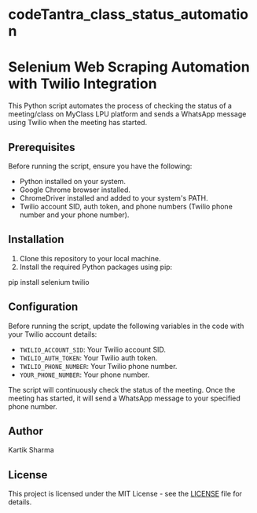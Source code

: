 # codeTantra_class_status_automation
# Selenium Web Scraping Automation with Twilio Integration

This Python script automates the process of checking the status of a meeting/class on MyClass LPU platform and sends a WhatsApp message using Twilio when the meeting has started.

## Prerequisites

Before running the script, ensure you have the following:

- Python installed on your system.
- Google Chrome browser installed.
- ChromeDriver installed and added to your system's PATH.
- Twilio account SID, auth token, and phone numbers (Twilio phone number and your phone number).

## Installation

1. Clone this repository to your local machine.
2. Install the required Python packages using pip:

pip install selenium twilio


## Configuration

Before running the script, update the following variables in the code with your Twilio account details:

- `TWILIO_ACCOUNT_SID`: Your Twilio account SID.
- `TWILIO_AUTH_TOKEN`: Your Twilio auth token.
- `TWILIO_PHONE_NUMBER`: Your Twilio phone number.
- `YOUR_PHONE_NUMBER`: Your phone number.

The script will continuously check the status of the meeting. Once the meeting has started, it will send a WhatsApp message to your specified phone number.

## Author

Kartik Sharma

## License

This project is licensed under the MIT License - see the [LICENSE](LICENSE) file for details.


